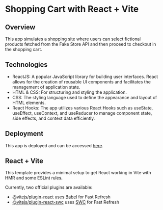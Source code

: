 # Shopping Cart with React + Vite

## Overview

This app simulates a shopping site where users can select fictional products fetched from the Fake Store API and then proceed to checkout in the shopping cart.

## Technologies

- ReactJS: A popular JavaScript library for building user interfaces. React allows for the creation of reusable UI components and facilitates the management of application state.
- HTML & CSS: For structuring and styling the application.
- CSS: The styling language used to define the appearance and layout of HTML elements.
- React Hooks: The app utilizes various React Hooks such as useState, useEffect, useContext, and useReducer to manage component state, side effects, and context data efficiently.

## Deployment

This app is deployed and can be accessed [here](https://agus-magallanez-shopping-cart.netlify.app/).

## React + Vite

This template provides a minimal setup to get React working in Vite with HMR and some ESLint rules.

Currently, two official plugins are available:

- [@vitejs/plugin-react](https://github.com/vitejs/vite-plugin-react/blob/main/packages/plugin-react/README.md) uses [Babel](https://babeljs.io/) for Fast Refresh
- [@vitejs/plugin-react-swc](https://github.com/vitejs/vite-plugin-react-swc) uses [SWC](https://swc.rs/) for Fast Refresh
